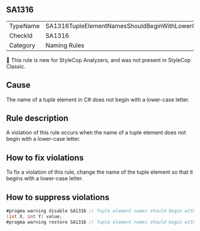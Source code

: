 ## SA1316

<table>
<tr>
  <td>TypeName</td>
  <td>SA1316TupleElementNamesShouldBeginWithLowerCaseLetter</td>
</tr>
<tr>
  <td>CheckId</td>
  <td>SA1316</td>
</tr>
<tr>
  <td>Category</td>
  <td>Naming Rules</td>
</tr>
</table>

:memo: This rule is new for StyleCop Analyzers, and was not present in StyleCop Classic.

## Cause

The name of a tuple element in C# does not begin with a lower-case letter.

## Rule description

A violation of this rule occurs when the name of a tuple element does not begin with a lower-case letter.

## How to fix violations

To fix a violation of this rule, change the name of the tuple element so that it begins with a lower-case letter.

## How to suppress violations

```csharp
#pragma warning disable SA1316 // Tuple element names should begin with lower-case letter
(int X, int Y) value;
#pragma warning restore SA1316 // Tuple element names should begin with lower-case letter
```
